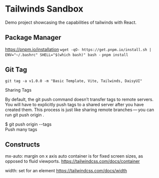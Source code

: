 # Tailwinds Sandbox
Demo project showcasing the capabilities of tailwinds with React.

## Package Manager
https://pnpm.io/installation
`wget -qO- https://get.pnpm.io/install.sh | ENV="~/.bashrc" SHELL="$(which bash)" bash -`
`pnpm install`

## Git Tag
`git tag -a v1.0.0 -m "Basic Template, Vite, Tailwinds, DaisyUI"`  

Sharing Tags

By default, the git push command doesn’t transfer tags to remote servers. You will have to explicitly push tags to a shared server after you have created them. This process is just like sharing remote branches — you can run git push origin <tagname>.

$ git push origin --tags  
Push many tags

## Constructs
mx-auto: margin on x axis auto
container is for fixed screen sizes, as opposed to fluid viewports.
https://tailwindcss.com/docs/container

width: set for an element
https://tailwindcss.com/docs/width